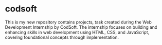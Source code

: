 # codsoft
This is my new repository contains projects, task created during the Web Development Internship by CodSoft. The internship focuses on building and enhancing skills in web development using HTML, CSS, and JavaScript, covering foundational concepts through implementation.
